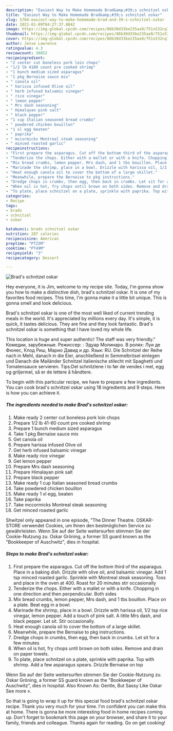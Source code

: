 ```yaml
---
description: "Easiest Way to Make Homemade Brad&amp;#39;s schnitzel oskar"
title: "Easiest Way to Make Homemade Brad&amp;#39;s schnitzel oskar"
slug: 5704-easiest-way-to-make-homemade-brad-and-39-s-schnitzel-oskar
date: 2021-01-09T04:27:37.804Z
image: https://img-global.cpcdn.com/recipes/86b30d33be235aa9/751x532cq70/brads-schnitzel-oskar-recipe-main-photo.jpg
thumbnail: https://img-global.cpcdn.com/recipes/86b30d33be235aa9/751x532cq70/brads-schnitzel-oskar-recipe-main-photo.jpg
cover: https://img-global.cpcdn.com/recipes/86b30d33be235aa9/751x532cq70/brads-schnitzel-oskar-recipe-main-photo.jpg
author: Jesse Lawrence
ratingvalue: 4.3
reviewcount: 36852
recipeingredient:
- "2 center cut boneless pork loin chops"
- "1/2 lb 4160 count pre cooked shrimp"
- "1 bunch medium sized asparagus"
- "1 pkg Bernaise sauce mix"
- " canola oil"
- " harissa infused Olive oil"
- " herb infused balsamic vinegar"
- " rice vinegar"
- " lemon pepper"
- " Mrs dash seasoning"
- " Himalayan pink salt"
- " black pepper"
- "1 cup Italian seasoned bread crumbs"
- " powdered chicken bouillon"
- "1 xl egg beaten"
- " paprika"
- " mccormicks Montreal steak seasoning"
- " minced roasted garlic"
recipeinstructions:
- "First prepare the asparagus. Cut off the bottom third of the asparagus. Place in a baking dish. Drizzle with olive oil, and balsamic vinegar. Add 1 tsp minced roasted garlic. Sprinkle with Montreal steak seasoning. Toss and place in the oven at 400. Roast for 20 minutes stir occasionally"
- "Tenderize the chops. Either with a mallet or with a knife. Chopping in one direction and then perpendicular. Both sides"
- "Mix bread crumbs, lemon pepper, Mrs dash, and 1 tbs bouillon. Place on a plate. Beat egg in a bowl."
- "Marinade the shrimp, place in a bowl. Drizzle with harissa oil, 1/2 tsp rice vinegar, lemon pepper. Add a touch of pink salt. A little Mrs dash, and black pepper. Let sit. Stir occasionally."
- "Heat enough canola oil to cover the bottom of a large skillet."
- "Meanwhile, prepare the Bernaise to pkg instructions."
- "Dredge chops in crumbs, then egg, then back in crumbs. Let sit for a few minutes"
- "When oil is hot, fry chops until brown on both sides. Remove and drain on paper towels."
- "To plate, place schnitzel on a plate, sprinkle with paprika. Top with shrimp. Add a few asparagus spears. Drizzle Bernaise on top"
categories:
- Recipe
tags:
- brads
- schnitzel
- oskar

katakunci: brads schnitzel oskar 
nutrition: 287 calories
recipecuisine: American
preptime: "PT25M"
cooktime: "PT49M"
recipeyield: "3"
recipecategory: Dessert

---
```



![Brad&#39;s schnitzel oskar](https://img-global.cpcdn.com/recipes/86b30d33be235aa9/751x532cq70/brads-schnitzel-oskar-recipe-main-photo.jpg)

Hey everyone, it is Jim, welcome to my recipe site. Today, I'm gonna show you how to make a distinctive dish, brad&#39;s schnitzel oskar. It is one of my favorites food recipes. This time, I'm gonna make it a little bit unique. This is gonna smell and look delicious.

Brad&#39;s schnitzel oskar is one of the most well liked of current trending meals in the world. It's appreciated by millions every day. It's simple, it is quick, it tastes delicious. They are fine and they look fantastic. Brad&#39;s schnitzel oskar is something that I have loved my whole life.

This location is huge and super authentic! The staff was very friendly.&#34; Комедии, зарубежные. Режиссер: : Эдуар Молинаро. В ролях: Луи де Фюнес, Клод Риш, Марио Давид и др. Язык: RU. Die Schnitzel der Reihe nach in Mehl, danach in die Eier, anschließend in Semmelbrösel einlegen und Danach die Mailänder Schnitzel italienische stilecht mit Spaghetti und Tomatensauce servieren. Tips:Del schnitzlene i to før de vendes i mel, egg og griljermel, så er de lettere å håndtere.


To begin with this particular recipe, we have to prepare a few ingredients. You can cook brad&#39;s schnitzel oskar using 18 ingredients and 9 steps. Here is how you can achieve it.

<!--inarticleads1-->

##### The ingredients needed to make Brad&#39;s schnitzel oskar:

1. Make ready 2 center cut boneless pork loin chops
1. Prepare 1/2 lb 41-60 count pre cooked shrimp
1. Prepare 1 bunch medium sized asparagus
1. Take 1 pkg Bernaise sauce mix
1. Get  canola oil
1. Prepare  harissa infused Olive oil
1. Get  herb infused balsamic vinegar
1. Make ready  rice vinegar
1. Get  lemon pepper
1. Prepare  Mrs dash seasoning
1. Prepare  Himalayan pink salt
1. Prepare  black pepper
1. Make ready 1 cup Italian seasoned bread crumbs
1. Take  powdered chicken bouillon
1. Make ready 1 xl egg, beaten
1. Take  paprika
1. Take  mccormicks Montreal steak seasoning
1. Get  minced roasted garlic


Shwitzel only appeared in one episode, &#34;The Dinner Theatre. OSKAR-STORE verwendet Cookies, um Ihnen den bestmöglichen Service zu gewährleisten. Wenn Sie auf der Seite weitersurfen stimmen Sie der Cookie-Nutzung zu. Oskar Gröning, a former SS guard known as the &#34;Bookkeeper of Auschwitz&#34;, dies in hospital. 

<!--inarticleads2-->

##### Steps to make Brad&#39;s schnitzel oskar:

1. First prepare the asparagus. Cut off the bottom third of the asparagus. Place in a baking dish. Drizzle with olive oil, and balsamic vinegar. Add 1 tsp minced roasted garlic. Sprinkle with Montreal steak seasoning. Toss and place in the oven at 400. Roast for 20 minutes stir occasionally
1. Tenderize the chops. Either with a mallet or with a knife. Chopping in one direction and then perpendicular. Both sides
1. Mix bread crumbs, lemon pepper, Mrs dash, and 1 tbs bouillon. Place on a plate. Beat egg in a bowl.
1. Marinade the shrimp, place in a bowl. Drizzle with harissa oil, 1/2 tsp rice vinegar, lemon pepper. Add a touch of pink salt. A little Mrs dash, and black pepper. Let sit. Stir occasionally.
1. Heat enough canola oil to cover the bottom of a large skillet.
1. Meanwhile, prepare the Bernaise to pkg instructions.
1. Dredge chops in crumbs, then egg, then back in crumbs. Let sit for a few minutes
1. When oil is hot, fry chops until brown on both sides. Remove and drain on paper towels.
1. To plate, place schnitzel on a plate, sprinkle with paprika. Top with shrimp. Add a few asparagus spears. Drizzle Bernaise on top


Wenn Sie auf der Seite weitersurfen stimmen Sie der Cookie-Nutzung zu. Oskar Gröning, a former SS guard known as the &#34;Bookkeeper of Auschwitz&#34;, dies in hospital. Also Known As: Gentle, But Sassy Like Oskar See more ». 

So that is going to wrap it up for this special food brad&#39;s schnitzel oskar recipe. Thank you very much for your time. I'm confident you can make this at home. There is gonna be more interesting food in home recipes coming up. Don't forget to bookmark this page on your browser, and share it to your family, friends and colleague. Thanks again for reading. Go on get cooking!
